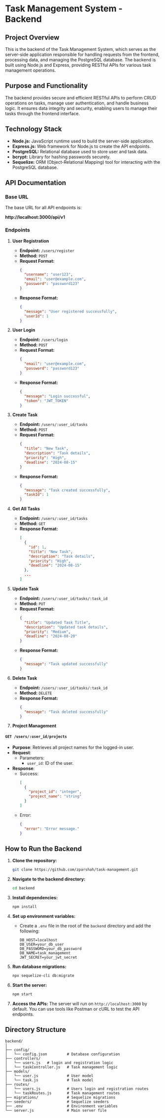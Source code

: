 # Task Management System - Backend

## **Project Overview**

This is the backend of the Task Management System, which serves as the server-side application responsible for handling requests from the frontend, processing data, and managing the PostgreSQL database. The backend is built using Node.js and Express, providing RESTful APIs for various task management operations.

## **Purpose and Functionality**

The backend provides secure and efficient RESTful APIs to perform CRUD operations on tasks, manage user authentication, and handle business logic. It ensures data integrity and security, enabling users to manage their tasks through the frontend interface.

## **Technology Stack**

- **Node.js:** JavaScript runtime used to build the server-side application.
- **Express.js:** Web framework for Node.js to create the API endpoints.
- **PostgreSQL:** Relational database used to store user and task data.
- **bcrypt:** Library for hashing passwords securely.
- **Sequelize:** ORM (Object-Relational Mapping) tool for interacting with the PostgreSQL database.

## **API Documentation**

### **Base URL**

The base URL for all API endpoints is:

**http://localhost:3000/api/v1**


### **Endpoints**

1. **User Registration**

   - **Endpoint:** `/users/register`
   - **Method:** `POST`
   - **Request Format:**
     ```json
     {
       "username": "user123",
       "email": "user@example.com",
       "password": "password123"
     }
     ```
   - **Response Format:**
     ```json
     {
       "message": "User registered successfully",
       "userId": 1
     }
     ```

2. **User Login**

   - **Endpoint:** `/users/login`
   - **Method:** `POST`
   - **Request Format:**
     ```json
     {
       "email": "user@example.com",
       "password": "password123"
     }
     ```
   - **Response Format:**
     ```json
     {
       "message": "Login successful",
       "token": "JWT_TOKEN"
     }
     ```

3. **Create Task**

   - **Endpoint:** `/users/:user_id/tasks`
   - **Method:** `POST`
   - **Request Format:**
     ```json
     {
       "title": "New Task",
       "description": "Task details",
       "priority": "High",
       "deadline": "2024-08-15"
     }
     ```
   - **Response Format:**
     ```json
     {
       "message": "Task created successfully",
       "taskId": 1
     }
     ```

4. **Get All Tasks**

   - **Endpoint:** `/users/:user_id/tasks`
   - **Method:** `GET`
   - **Response Format:**
     ```json
     [
       {
         "id": 1,
         "title": "New Task",
         "description": "Task details",
         "priority": "High",
         "deadline": "2024-08-15"
       },
       ...
     ]
     ```

5. **Update Task**

   - **Endpoint:** `/users/:user_id/tasks/:task_id`
   - **Method:** `PUT`
   - **Request Format:**
     ```json
     {
       "title": "Updated Task Title",
       "description": "Updated task details",
       "priority": "Medium",
       "deadline": "2024-08-20"
     }
     ```
   - **Response Format:**
     ```json
     {
       "message": "Task updated successfully"
     }
     ```

6. **Delete Task**

   - **Endpoint:** `/users/:user_id/tasks/:task_id`
   - **Method:** `DELETE`
   - **Response Format:**
     ```json
     {
       "message": "Task deleted successfully"
     }
     ```

7.  **Project Management**

#### `GET /users/:user_id/projects`
- **Purpose**: Retrieves all project names for the logged-in user.
- **Request**:
  - Parameters:
    - `user_id`: ID of the user.
- **Response**:
  - Success: 
    ```json
    [
      {
        "project_id": "integer",
        "project_name": "string"
      }
    ]
    ```
  - Error: 
    ```json
    {
      "error": "Error message."
    }
    ```
## **How to Run the Backend**

1. **Clone the repository:**
    ```bash
    git clone https://github.com/zparshah/task-management.git
    ```
2. **Navigate to the backend directory:**
    ```bash
    cd backend
    ```
3. **Install dependencies:**
    ```bash
    npm install
    ```
4. **Set up environment variables:**
   - Create a `.env` file in the root of the `backend` directory and add the following:
     ```
     DB_HOST=localhost
     DB_USER=your_db_user
     DB_PASSWORD=your_db_password
     DB_NAME=task_management
     JWT_SECRET=your_jwt_secret
     ```
5. **Run database migrations:**
    ```bash
    npx sequelize-cli db:migrate
    ```
6. **Start the server:**
    ```bash
    npm start
    ```

7. **Access the APIs:**
   The server will run on `http://localhost:3000` by default. You can use tools like Postman or cURL to test the API endpoints.

## **Directory Structure**

```plaintext
backend/
│
├── config/
│   └── config.json         # Database configuration
├── controllers/
│   └── users.js   # login and registration logic
│   └── taskController.js   # Task management logic
├── models/
│   └── user.js             # User model
│   └── task.js             # Task model
├── routes/
│   └── users.js            # Users login and registration routes
│   └── taskRoutes.js       # Task management routes
├── migrations/             # Sequelize migrations
├── seeders/                # Sequelize seeders
├── .env                    # Environment variables
└── server.js               # Main server file

